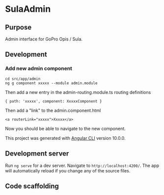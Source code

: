 # SulaAdmin

## Purpose

Admin interface for GoPro Opis / Sula.

## Development

### Add new admin component

    cd src/app/admin
    ng g component xxxxx --module admin.module

Then add a new entry in the admin-routing.module.ts routing definitions

    { path: 'xxxxx', component: XxxxxComponent }

Then add a "link" to the admin.component.html

    <a routerLink="xxxxx">Xxxxx</a>

Now you should be able to navigate to the new component.    

  


This project was generated with [Angular CLI](https://github.com/angular/angular-cli) version 10.0.0.

## Development server

Run `ng serve` for a dev server. Navigate to `http://localhost:4200/`. The app will automatically reload if you change any of the source files.

## Code scaffolding
